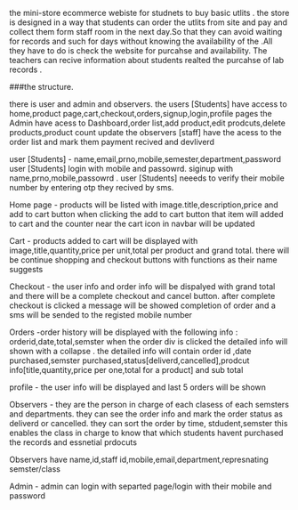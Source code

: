 the mini-store ecommerce webiste for studnets to buy basic utlits .
the store is designed in a way that students can order the utlits from site and pay and collect them form staff room in the next day.So that they can avoid waiting for records and such for days without knowing the availability of the .All they have to do is check the website for purcahse and availability.
The teachers can recive information about students realted the purcahse of lab records .


###the structure.

there is user and admin and observers.
the users [Students] have access to home,product page,cart,checkout,orders,signup,login,profile pages
the Admin have acess to Dashboard,order list,add product,edit prodcuts,delete products,product count update
the observers [staff] have the acess to the order list and mark them payment recived and devliverd


user [Students] - name,email,prno,mobile,semester,department,password
user [Students] login with mobile and passowrd.
siginup with name,prno,mobile,passowrd .
user [Students] neeeds to verify their mobile number by entering otp they recived by sms.

Home page - products will be listed with image.title,description,price and add to cart button
when clicking the add to cart button that item will added to cart and the counter near the cart icon in navbar will be updated

Cart - products added to cart will be displayed with image,title,quantity,price per unit,total per product and grand total.
there will be continue shopping and checkout buttons with functions as their name suggests

Checkout - the user info and  order info will be dispalyed with grand total and there will be a complete checkout and cancel button.
after complete checkout is clicked a message will be showed completion of order and a sms will be sended to the registed mobile number

Orders -order history will be displayed with the following info : orderid,date,total,semster
when the order div is clicked the detailed info will shown with a collapse .
the detailed info will contain order id ,date purchased,semster purchased,status[deliverd,cancelled],prodcut info[title,quantity,price per one,total for a product] and sub total

profile - the user info will be displayed and last 5 orders will be shown

Observers - they are the person in charge of each clasess of each semsters and departments.
they can see the order info and mark the order status as deliverd or cancelled.
they can sort the order by time, stdudent,semster
this enables the class in charge to know that which students havent purchased the records and essnetial prdocuts

Observers have name,id,staff id,mobile,email,department,represnating semster/class

Admin - admin can login with separted page/login with their mobile and password